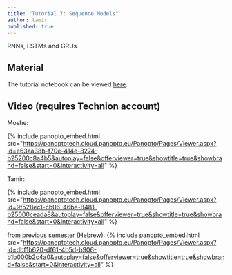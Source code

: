 ```yaml
---
title: "Tutorial 7: Sequence Models"
author: tamir
published: true
---
```


RNNs, LSTMs and GRUs

## Material

The tutorial notebook can be viewed [here](https://nbviewer.org/github/vistalab-technion/cs236781-tutorials/blob/master/t08-%20RNN/tutorial8-SeqModels.ipynb?flush_cache=true).

## Video (requires Technion account)

Moshe:


{% include panopto_embed.html src="https://panoptotech.cloud.panopto.eu/Panopto/Pages/Viewer.aspx?id=e63aa38b-f70e-414e-8274-b25200c8a4b5&autoplay=false&offerviewer=true&showtitle=true&showbrand=false&start=0&interactivity=all" %}


Tamir:

{% include panopto_embed.html src="https://panoptotech.cloud.panopto.eu/Panopto/Pages/Viewer.aspx?id=9f528ec1-cb06-46be-8481-b25000ceada8&autoplay=false&offerviewer=true&showtitle=true&showbrand=false&start=0&interactivity=all" %}


from previous semester (Hebrew):
{% include panopto_embed.html src="https://panoptotech.cloud.panopto.eu/Panopto/Pages/Viewer.aspx?id=dbf1b620-df61-4b5d-b906-b1b000b2c4a0&autoplay=false&offerviewer=true&showtitle=true&showbrand=false&start=0&interactivity=all" %}

